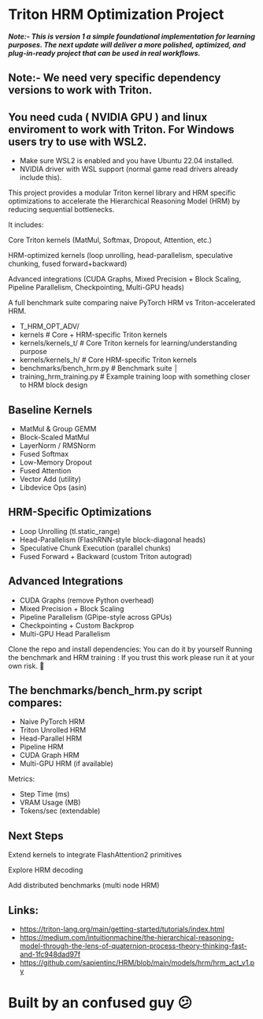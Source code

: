 # Triton HRM Optimization Project
***Note:- This is version 1 a simple foundational implementation for learning purposes. The next update will deliver a more polished, optimized, and plug-in-ready project that can be used in real workflows.***

## Note:- We need very specific dependency versions to work with Triton.
## You need cuda ( NVIDIA GPU ) and linux enviroment to work with Triton. For Windows users try to use with WSL2.
- Make sure WSL2 is enabled and you have Ubuntu 22.04 installed.
- NVIDIA driver with WSL support (normal game read drivers already include this).

This project provides a modular Triton kernel library and HRM specific optimizations to accelerate the Hierarchical Reasoning Model (HRM) by reducing sequential bottlenecks.

It includes:

Core Triton kernels (MatMul, Softmax, Dropout, Attention, etc.)

HRM-optimized kernels (loop unrolling, head-parallelism, speculative chunking, fused forward+backward)

Advanced integrations (CUDA Graphs, Mixed Precision + Block Scaling, Pipeline Parallelism, Checkpointing, Multi-GPU heads)

A full benchmark suite comparing naive PyTorch HRM vs Triton-accelerated HRM.

- T_HRM_OPT_ADV/
- kernels                  # Core + HRM-specific Triton kernels
- kernels/kernels_t/               # Core Triton kernels for learning/understanding purpose
- kernels/kernels_h/                # Core HRM-specific Triton kernels
- benchmarks/bench_hrm.py          # Benchmark suite
│
- training_hrm_training.py      # Example training loop with something closer to HRM block design

## Baseline Kernels

- MatMul & Group GEMM
- Block-Scaled MatMul
- LayerNorm / RMSNorm
- Fused Softmax
- Low-Memory Dropout
- Fused Attention
- Vector Add (utility)
- Libdevice Ops (asin)

## HRM-Specific Optimizations
- Loop Unrolling (tl.static_range)
- Head-Parallelism (FlashRNN-style block-diagonal heads)
- Speculative Chunk Execution (parallel chunks)
- Fused Forward + Backward (custom Triton autograd)

## Advanced Integrations
- CUDA Graphs (remove Python overhead)
- Mixed Precision + Block Scaling
- Pipeline Parallelism (GPipe-style across GPUs)
- Checkpointing + Custom Backprop
- Multi-GPU Head Parallelism

Clone the repo and install dependencies: You can do it by yourself 
Running the benchmark and HRM training : If you trust this work please run it at your own risk. 🫡

## The benchmarks/bench_hrm.py script compares:

- Naive PyTorch HRM
- Triton Unrolled HRM
- Head-Parallel HRM
- Pipeline HRM
- CUDA Graph HRM
- Multi-GPU HRM (if available)

Metrics:

- Step Time (ms)
- VRAM Usage (MB)
- Tokens/sec (extendable)

## Next Steps

Extend kernels to integrate FlashAttention2 primitives

Explore HRM decoding

Add distributed benchmarks (multi node HRM)

## Links:
- https://triton-lang.org/main/getting-started/tutorials/index.html
- https://medium.com/intuitionmachine/the-hierarchical-reasoning-model-through-the-lens-of-quaternion-process-theory-thinking-fast-and-1fc948dad97f
- https://github.com/sapientinc/HRM/blob/main/models/hrm/hrm_act_v1.py
# Built by an confused guy 😕